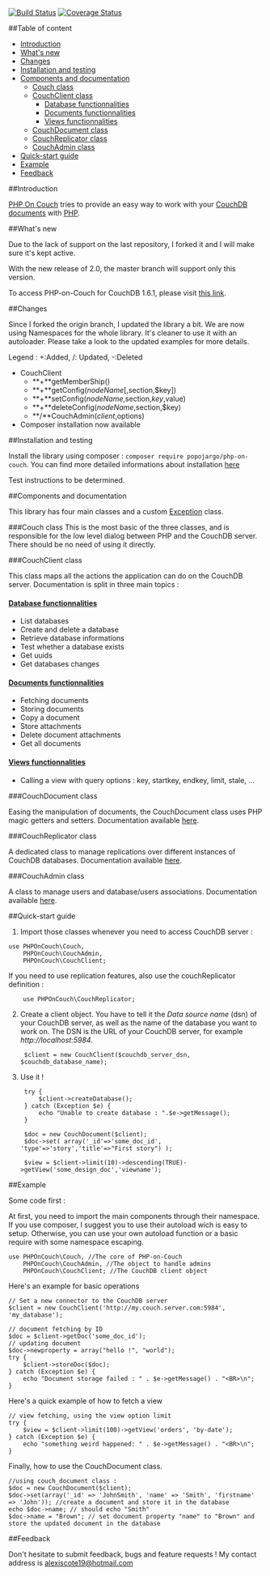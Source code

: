 [![Build Status](https://travis-ci.org/popojargo/PHP-on-Couch.svg?branch=master)](https://travis-ci.org/popojargo/PHP-on-Couch)
[![Coverage Status](https://coveralls.io/repos/github/popojargo/PHP-on-Couch/badge.svg?branch=master)](https://coveralls.io/github/popojargo/PHP-on-Couch?branch=master)

##Table of content
- [Introduction](#introduction)
- [What's new](#whats-new)
- [Changes](#changes)
- [Installation and testing](#installation-and-testing)
- [Components and documentation](#components-and-documentation)
    + [Couch class](#couch-class)
    + [CouchClient class](#couchclient-class)
        * [Database functionnalities](#database-functionnalities)
        * [Documents functionnalities](#documents-functionnalities)
        * [Views functionnalities](#views-functionnalities)
    + [CouchDocument class](#couchdocument-class)
    + [CouchReplicator class](#couchreplicator-class)
    + [CouchAdmin class](#couchadmin-class)
- [Quick-start guide](#quick-start-guide)
- [Example](#example)
- [Feedback](#feedback)

##Introduction

[PHP On Couch](http://github.com/popojargo/PHP-on-Couch/) tries to provide an easy way to work with your [CouchDB](http://couchdb.apache.org) [documents](http://docs.couchdb.org/) with [PHP](http://php.net). 

##What's new

Due to the lack of support on the last repository, I forked it and I will make sure it's kept active.

With the new release of 2.0, the master branch will support only this version.

To access PHP-on-Couch for CouchDB 1.6.1, please visit [this link](https://github.com/popojargo/PHP-on-Couch/tree/1.6.1).

##Changes

Since I forked the origin branch, I updated the library a bit. We are now using Namespaces for the whole library. It's cleaner to use it with an autoloader. Please take a look to the updated examples for more details.

Legend : +:Added, /: Updated, -:Deleted

- CouchClient
    + **+**getMemberShip()
    + **+**getConfig($nodeName[,$section,$key])
    + **+**setConfig($nodeName,$section,$key,$value)
    + **+**deleteConfig($nodeName,$section,$key)
    + **/**CouchAdmin($client,$options)
- Composer installation now available


##Installation and testing

Install the library using composer : `composer require popojargo/php-on-couch`.
You can find more detailed informations about installation [here](INSTALL.md)

Test instructions to be determined.

##Components and documentation

This library has four main classes and a custom [Exception](http://php.net/manual/en/language.exceptions.php) class.

###Couch class
This is the most basic of the three classes, and is responsible for the low level dialog between PHP and the CouchDB server. There should be no need of using it directly.

###CouchClient class

This class maps all the actions the application can do on the CouchDB server. Documentation is split in three main topics :

#### [Database functionnalities](doc/couch_client-database.md)

 - List databases
 - Create and delete a database
 - Retrieve database informations
 - Test whether a database exists
 - Get uuids
 - Get databases changes

#### [Documents functionnalities](doc/couch_client-document.md)

- Fetching documents
- Storing documents
- Copy a document
- Store attachments
- Delete document attachments
- Get all documents

#### [Views functionnalities](doc/couch_client-view.md)

- Calling a view with query options : key, startkey, endkey, limit, stale, ...

###CouchDocument class

Easing the manipulation of documents, the CouchDocument class uses PHP magic getters and setters. Documentation available [here](doc/couch_document.md).

###CouchReplicator class

A dedicated class to manage replications over different instances of CouchDB databases. Documentation available [here](doc/couch_replicator.md).

###CouchAdmin class

A class to manage users and database/users associations. Documentation available [here](doc/couch_admin.md).

##Quick-start guide
  
1. Import those classes whenever you need to access CouchDB server :

```
use PHPOnCouch\Couch, 
    PHPOnCouch\CouchAdmin, 
    PHPOnCouch\CouchClient; 
```

If you need to use replication features, also use the couchReplicator definition :

        use PHPOnCouch\CouchReplicator;

2. Create a client object. You have to tell it the _Data source name_ (dsn) of your CouchDB server, as well as the name of the database you want to work on. The DSN is the URL of your CouchDB server, for example _http://localhost:5984_.
        
        $client = new CouchClient($couchdb_server_dsn, $couchdb_database_name);

3. Use it !
        
        try {
            $client->createDatabase();
        } catch (Exception $e) {
            echo "Unable to create database : ".$e->getMessage();
        }
        
        $doc = new CouchDocument($client);
        $doc->set( array('_id'=>'some_doc_id', 'type'=>'story','title'=>"First story") );
        
        $view = $client->limit(10)->descending(TRUE)->getView('some_design_doc','viewname');


##Example

Some code first :

At first, you need to import the main components through their namespace. If you use composer, I suggest you to use their autoload wich is easy to setup. Otherwise, you can use your own autoload function or a basic require with some namespace escaping.

```
use PHPOnCouch\Couch, //The core of PHP-on-Couch
    PHPOnCouch\CouchAdmin, //The object to handle admins
    PHPOnCouch\CouchClient; //The CouchDB client object

```

Here's an example for basic operations

```
// Set a new connector to the CouchDB server
$client = new CouchClient('http://my.couch.server.com:5984', 'my_database');

// document fetching by ID
$doc = $client->getDoc('some_doc_id');
// updating document
$doc->newproperty = array("hello !", "world");
try {
    $client->storeDoc($doc);
} catch (Exception $e) {
    echo "Document storage failed : " . $e->getMessage() . "<BR>\n";
}
```

Here's a quick example of how to fetch a view

```
// view fetching, using the view option limit
try {
    $view = $client->limit(100)->getView('orders', 'by-date');
} catch (Exception $e) {
    echo "something weird happened: " . $e->getMessage() . "<BR>\n";
}
```

Finally, how to use the CouchDocument class.

```
//using couch_document class :
$doc = new CouchDocument($client);
$doc->set(array('_id' => 'JohnSmith', 'name' => 'Smith', 'firstname' => 'John')); //create a document and store it in the database
echo $doc->name; // should echo "Smith"
$doc->name = "Brown"; // set document property "name" to "Brown" and store the updated document in the database
```



       
##Feedback

Don't hesitate to submit feedback, bugs and feature requests ! My contact address is [alexiscote19@hotmail.com](mailto:alexiscote19@hotmail.com?subject=Feedback)
